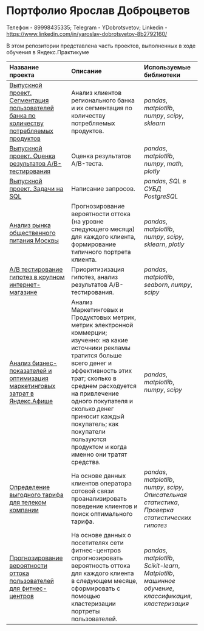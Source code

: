 # Портфолио Ярослав Доброцветов
Телефон - 89998435335; 
Telegram - YDobrotsvetov; 
Linkedin - https://www.linkedin.com/in/yaroslav-dobrotsvetov-8b2792160/

В этом репозитории представлена часть проектов, выполненных в ходе обучения в Яндекс.Практикуме

| Название проекта | Описание | Используемые библиотеки | 
| :---------------------- | :---------------------- | :---------------------- |
| [Выпускной проект. Сегментация пользователей банка по количеству потребляемых продуктов](Fin_users_segmentation) | Анализ клиентов регионального банка и их сегментация по количеству потребляемых продуктов. | *pandas*, *matplotlib*, *numpy*, *scipy*, *sklearn*|
| [Выпускной проект. Оценка результатов A/B-тестирования](Fin_A_B_test) | Оценка результатов A/B-теста. | *pandas*, *matplotlib*, *numpy*, *math*, *plotly*|
| [Выпускной проект. Задачи на SQL](Fin_SQL) | Написание запросов. | *pandas*, *SQL в СУБД PostgreSQL*|
| [Анализ рынка общественного питания Москвы](User-analysis) | Прогнозирование вероятности оттока (на уровне следующего месяца) для каждого клиента, формирование типичного портрета клиента. | *pandas*, *matplotlib*, *numpy*, *scipy*, *sklearn*, *plotly*|
| [A/B тестирование гипотез в крупном интернет-магазине](A_B_test) | Приоритизизация гипотез, анализ результатов A/B-тестирования.|*pandas*, *matplotlib*, *seaborn*, *numpy*, *scipy*|
| [Анализ бизнес-показателей и оптимизация маркетинговых затрат в Яндекс.Афише](Business_analysis) | Анализ Маркетинговых и Продуктовых метрик, метрик электронной коммерции; изученно: на какие источники рекламы тратится больше всего денег и эффективность этих трат; сколько в среднем расходуется на привлечение одного покупателя и сколько денег приносит каждый покупатель; как покупатели пользуются продуктом и когда именно они тратят средства.|*pandas*, *matplotlib*, *numpy*, *scipy*|
| [Определение выгодного тарифа для телеком компании](Tarif_analysis) | На основе данных клиентов оператора сотовой связи проанализировать поведение клиентов и поиск оптимального тарифа.|*pandas*, *matplotlib*, *numpy*, *scipy*, *Описательная статистика*, *Проверка статистических гипотез*|
| [Прогнозирование вероятности оттока пользователей для фитнес-центров](Сhurn_probability_analysis) | На основе данных о посетителях сети фитнес-центров спрогнозировать вероятность оттока для каждого клиента в следующем месяце, сформировать с помощью кластеризации портреты пользователей.|*pandas*, *matplotlib*, *Scikit-learn*, *Matplotlib*, *машинное обучение*, *классификация*, *кластеризация*|
